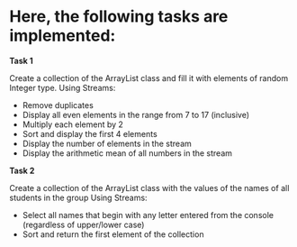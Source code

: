 # Here, the following tasks are implemented:


**Task 1**

Create a collection of the ArrayList class and fill it with elements of random Integer type.
Using Streams:
- Remove duplicates
- Display all even elements in the range from 7 to 17 (inclusive)
- Multiply each element by 2
- Sort and display the first 4 elements
- Display the number of elements in the stream
- Display the arithmetic mean of all numbers in the stream

**Task 2**

Create a collection of the ArrayList class with the values ​​of the names of all students in the group
Using Streams:
- Select all names that begin with any letter entered from the console (regardless of upper/lower case)
- Sort and return the first element of the collection
